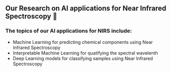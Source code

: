 ## Our Research on AI applications for Near Infrared Spectroscopy 🧪
### The topics of our AI applications for NIRS include:
- Machine Learning for predicting chemical components using Near Infrared Spectroscopy
- Interpretable Machine Learning for quatifying the spectral wavelenth
- Deep Learning models for classifying samples using Near Infrared Spectroscopy
